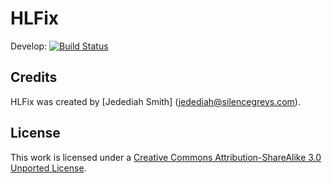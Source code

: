 # HLFix #
Develop: [![Build Status](https://travis-ci.org/kriswema/hlfix.png?branch=develop)](https://travis-ci.org/kriswema/hlfix)

## Credits ##
HLFix was created by [Jedediah Smith] (jedediah@silencegreys.com).

## License ##
This work is licensed under a [Creative Commons Attribution-ShareAlike 3.0 Unported License](http://creativecommons.org/licenses/by-sa/3.0/).
